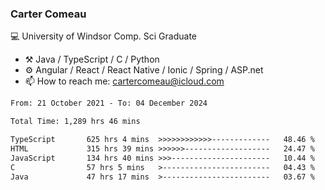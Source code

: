 ### Carter Comeau

💻 University of Windsor Comp. Sci Graduate

- ⚒️ Java / TypeScript / C / Python
- ⚙️ Angular / React / React Native / Ionic / Spring / ASP.net
- 📫 How to reach me: cartercomeau@icloud.com

<!--START_SECTION:waka-->

```txt
From: 21 October 2021 - To: 04 December 2024

Total Time: 1,289 hrs 46 mins

TypeScript       625 hrs 4 mins  >>>>>>>>>>>>-------------   48.46 %
HTML             315 hrs 39 mins >>>>>>-------------------   24.47 %
JavaScript       134 hrs 40 mins >>>----------------------   10.44 %
C                57 hrs 5 mins   >------------------------   04.43 %
Java             47 hrs 17 mins  >------------------------   03.67 %
```

<!--END_SECTION:waka-->
